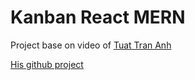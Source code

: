 # Kanban React MERN

Project base on video of [Tuat Tran Anh](https://youtu.be/sqGowdB1tvY)

[His github project](https://github.com/trananhtuat/fullstack-kanban-app)